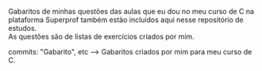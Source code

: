 Gabaritos de minhas questões das aulas que eu dou no meu curso de C na plataforma Superprof também estão incluídos aqui nesse repositório de estudos.<br>
As questões são de listas de exercícios criados por mim.

commits:
"Gabarito", etc --> Gabaritos criados por mim para meu curso de C.
